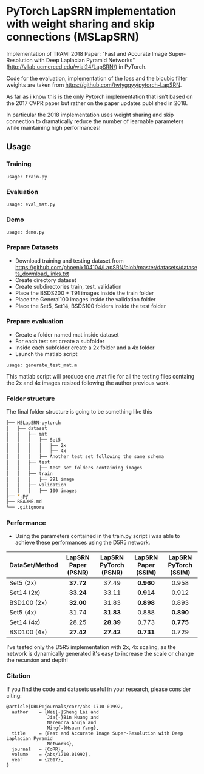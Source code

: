 # PyTorch LapSRN implementation with weight sharing and skip connections (MSLapSRN)

Implementation of TPAMI 2018 Paper: "Fast and Accurate Image Super-Resolution with Deep Laplacian Pyramid Networks"(http://vllab.ucmerced.edu/wlai24/LapSRN/) in PyTorch.

Code for the evaluation, implementation of the loss and the bicubic filter weights are taken from https://github.com/twtygqyy/pytorch-LapSRN.

As far as i know this is the only Pytorch implementation that isn't based on the 2017 CVPR paper but rather on the paper updates published in 2018.

In particular the 2018 implementation uses weight sharing and skip connection to dramatically reduce the number of learnable parameters while maintaining high performances!

## Usage
### Training
```
usage: train.py
```
### Evaluation
```
usage: eval_mat.py
```

### Demo
```
usage: demo.py
```

### Prepare Datasets
  - Download training and testing dataset from https://github.com/phoenix104104/LapSRN/blob/master/datasets/datasets_download_links.txt
  - Create directory dataset
  - Create subdirectories train, test, validation
  - Place the BSDS200 + T91 images inside the train folder
  - Place the General100 images inside the validation folder
  - Place the Set5, Set14, BSDS100 folders inside the test folder
 
### Prepare evaluation
  - Create a folder named mat inside dataset
  - For each test set create a subfolder
  - Inside each subfolder create a 2x folder and a 4x folder
  - Launch the matlab script
```
usage: generate_test_mat.m
```
This matlab script will produce one .mat file for all the testing files containg the 2x and 4x images resized following the author previous work.

### Folder structure
The final folder structure is going to be something like this
```bash
├── MSLapSRN-pytorch
│   ├── dataset
│   │   ├── mat
│   │   │   ├── Set5
│   │   │   │   ├── 2x
│   │   │   │   ├── 4x
│   │   │   ├── Another test set following the same schema
│   │   ├── test
│   │   │   ├── test set folders containing images
│   │   ├── train
│   │   │   ├── 291 image
│   │   ├── validation
│   │   │   ├── 100 images
├── *.py
├── README.md
└── .gitignore
```
### Performance
- Using the parameters contained in the train.py script i was able to achieve these performances using the D5R5 network.
  
| DataSet/Method        | LapSRN Paper (PSNR)          | LapSRN PyTorch (PSNR) | LapSRN Paper (SSIM) | LapSRN PyTorch (SSIM) | 
| ------------- |:-------------:| :-------------: |:-------------:| :-------------:|
| Set5 (2x)     | **37.72**      | 37.49 | **0.960**      | 0.958 | 
| Set14 (2x)    | **33.24**      | 33.11 | **0.914**      | 0.912 | 
| BSD100 (2x)   | **32.00**      | 31.83 | **0.898**      | 0.893 | 
| Set5 (4x)     | 31.74      | **31.83** | 0.888      | **0.890** | 
| Set14 (4x)    | 28.25      | **28.39** | 0.773    | **0.775** | 
| BSD100 (4x)   | **27.42**      | **27.42** | **0.731** | 0.729 | 

I've tested only the D5R5 implementation with 2x, 4x scaling, as the network is dynamically generated it's easy to increase the scale or change the recursion and depth!

### Citation

If you find the code and datasets useful in your research, please consider citing:
    
    @article{DBLP:journals/corr/abs-1710-01992,
      author    = {Wei{-}Sheng Lai and
                   Jia{-}Bin Huang and
                   Narendra Ahuja and
                   Ming{-}Hsuan Yang},
      title     = {Fast and Accurate Image Super-Resolution with Deep Laplacian Pyramid
                   Networks},
      journal   = {CoRR},
      volume    = {abs/1710.01992},
      year      = {2017},
    }
